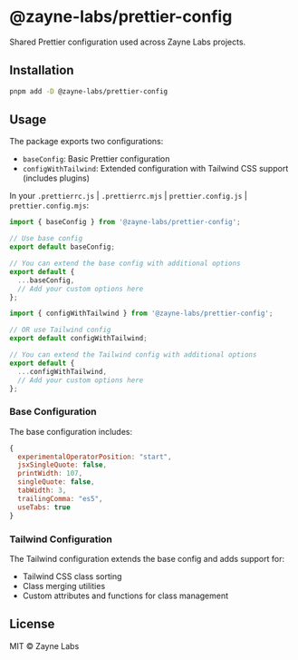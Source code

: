 # @zayne-labs/prettier-config

Shared Prettier configuration used across Zayne Labs projects.

## Installation

```bash
pnpm add -D @zayne-labs/prettier-config
```

## Usage

The package exports two configurations:

- `baseConfig`: Basic Prettier configuration
- `configWithTailwind`: Extended configuration with Tailwind CSS support (includes plugins)

In your `.prettierrc.js` | `.prettierrc.mjs` | `prettier.config.js` | `prettier.config.mjs`:

```js
import { baseConfig } from '@zayne-labs/prettier-config';

// Use base config
export default baseConfig;

// You can extend the base config with additional options
export default {
  ...baseConfig,
  // Add your custom options here
};
```

```js
import { configWithTailwind } from '@zayne-labs/prettier-config';

// OR use Tailwind config
export default configWithTailwind;

// You can extend the Tailwind config with additional options
export default {
  ...configWithTailwind,
  // Add your custom options here
};
```

### Base Configuration

The base configuration includes:

```js
{
  experimentalOperatorPosition: "start",
  jsxSingleQuote: false,
  printWidth: 107,
  singleQuote: false,
  tabWidth: 3,
  trailingComma: "es5",
  useTabs: true
}
```

### Tailwind Configuration

The Tailwind configuration extends the base config and adds support for:

- Tailwind CSS class sorting
- Class merging utilities
- Custom attributes and functions for class management

## License

MIT © Zayne Labs
